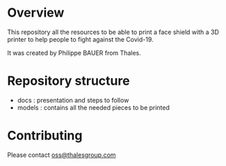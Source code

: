 # Overview
This repository all the resources to be able to print a face shield with a 3D printer to help people to fight against the Covid-19.

It was created by Philippe BAUER from Thales.

# Repository structure
* docs : presentation and steps to follow
* models : contains all the needed pieces to be printed

# Contributing
Please contact oss@thalesgroup.com